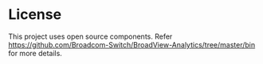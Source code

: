 License
=======
This project uses open source components. Refer https://github.com/Broadcom-Switch/BroadView-Analytics/tree/master/bin for more details.

